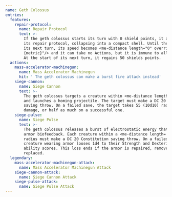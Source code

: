 ```yaml
---
name: Geth Colossus
entries:
  features:
    repair-protocol:
      name: Repair Protocol
      text: >-
        If the geth colossus starts its turn with 0 shield points, it activates
        its repair protocol, collapsing into a compact shell. Until the start of
        its next turn, its speed becomes <me-distance length="0" override="0
        {metric}"/> and it can take no Actions, but it is immune to all damage.
        At the start of its next turn, it regains 50 shields points.
  actions:
    mass-accelerator-machinegun:
      name: Mass Accelerator Machinegun
      hit: ' The geth colossus can make a burst fire attack instead'
    siege-cannon:
      name: Siege Cannon
      text: >-
        The geth colossus targets a creature within <me-distance length='150' />
        and launches a homing projectile. The target must make a DC 20 Dexterity
        saving throw. On a failed save, the target takes 55 (10d10) radiant
        damage, or half as much on a successful one.
    siege-pulse:
      name: Siege Pulse
      text: >-
        The geth colossus releases a burst of electrostatic energy that disrupts
        armor biofeedback. Each creature within a <me-distance length='15' />
        radius must make a DC 20 Constitution saving throw. On a failed save, a
        creature wearing armor looses 1d4 to their Strength and Dexterity
        ability scores. This loss ends if the armor is repaired, removed, or
        replaced.
  legendary:
    mass-accelerator-machinegun-attack:
      name: Mass Accelerator Machinegun Attack
    siege-cannon-attack:
      name: Siege Cannon Attack
    siege-pulse-attack:
      name: Siege Pulse Attack
---
```

